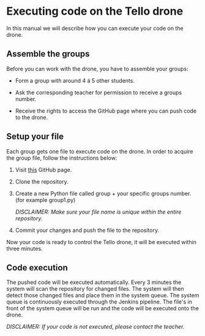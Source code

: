 # Executing code on the Tello drone

In this manual we will describe how you can execute your code on the drone. 

## Assemble the groups

Before you can work with the drone, you have to assemble your groups:

- Form a group with around 4 á 5 other students.

- Ask the corresponding teacher for permission to receive a groups number.

- Receive the rights to access the GitHub page where you can push code to the drone.

  

## Setup your file

Each group gets one file to execute code on the drone. In order to acquire the group file, follow the instructions below:

1. Visit [this]( [https://github.com/SydneyM123/p-tff_ci_public](https://github.com/SydneyM123/p-tff_ci_public)) GitHub page.

2. Clone the repository.

3. Create a new Python file called group + your specific groups number. (for example group1.py)

   *DISCLAIMER: Make sure your file name is unique within the entire repository.*

4. Commit your changes and push the file to the repository.


Now your code is ready to control the Tello drone, it will be executed within three minutes.

## Code execution

The pushed code will be executed automatically. Every 3 minutes the system will scan the repository for changed files. The system will then detect those changed files and place them in the system queue. The system queue is continuously executed through the Jenkins pipeline. The file's in front of the system queue will be run and the code will be executed onto the drone.

*DISCLAIMER: If your code is not executed, please contact the teacher.*



